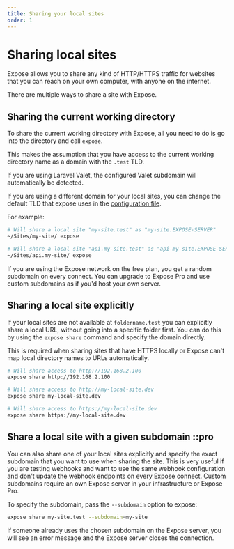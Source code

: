 ```yaml
---
title: Sharing your local sites
order: 1
---
```


# Sharing local sites

Expose allows you to share any kind of HTTP/HTTPS traffic for websites that you can reach on your own computer, with anyone on the internet.

There are multiple ways to share a site with Expose. 

## Sharing the current working directory

To share the current working directory with Expose, all you need to do is go into the directory and call `expose`.

This makes the assumption that you have access to the current working directory name as a domain with the `.test` TLD.  

If you are using Laravel Valet, the configured Valet subdomain will automatically be detected.

If you are using a different domain for your local sites, you can change the default TLD that expose uses in the [configuration file](/docs/expose/client/configuration).

For example: 

```bash
# Will share a local site "my-site.test" as "my-site.EXPOSE-SERVER"
~/Sites/my-site/ expose

# Will share a local site "api.my-site.test" as "api-my-site.EXPOSE-SERVER"
~/Sites/api.my-site/ expose
```

If you are using the Expose network on the free plan, you get a random subdomain on every connect. You can upgrade to Expose Pro and use custom subdomains as if you'd host your own server.

## Sharing a local site explicitly

If your local sites are not available at `foldername.test` you can explicitly share a local URL, without going into a specific folder first. You can do this by using the `expose share` command and specify the domain directly.

This is required when sharing sites that have HTTPS locally or Expose can't map local directory names to URLs automatically.

```bash
# Will share access to http://192.168.2.100
expose share http://192.168.2.100

# Will share access to http://my-local-site.dev
expose share my-local-site.dev

# Will share access to https://my-local-site.dev
expose share https://my-local-site.dev
```

## Share a local site with a given subdomain ::pro

You can also share one of your local sites explicitly and specify the exact subdomain that you want to use when sharing the site. This is very useful if you are testing webhooks and want to use the same webhook configuration and don't update the webhook endpoints on every Expose connect. Custom subdomains require an own Expose server in your infrastructure or Expose Pro.

To specify the subdomain, pass the `--subdomain` option to expose:

```bash
expose share my-site.test --subdomain=my-site
```

If someone already uses the chosen subdomain on the Expose server, you will see an error message and the Expose server closes the connection.
